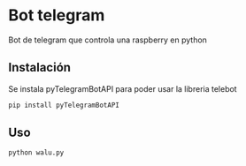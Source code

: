 # Bot telegram
Bot de telegram que controla una raspberry en python 


## Instalación

Se instala pyTelegramBotAPI para poder usar la libreria telebot

```bash
pip install pyTelegramBotAPI
```

## Uso

```bash
python walu.py

```
